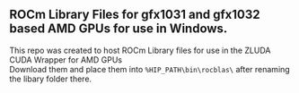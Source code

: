 ## ROCm Library Files for gfx1031 and gfx1032 based AMD GPUs for use in Windows.

This repo was created to host ROCm Library files for use in the ZLUDA CUDA Wrapper for AMD GPUs  
Download them and place them into `%HIP_PATH\bin\rocblas\` after renaming the libary folder there.
